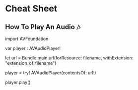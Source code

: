 # Cheat Sheet

## How To Play An Audio 🎶

import AVFoundation

var player : AVAudioPlayer!

let url = Bundle.main.url(forResource: filename, withExtension: "extension_of_filename")

player = try! AVAudioPlayer(contentsOf: url!)

player.play()
